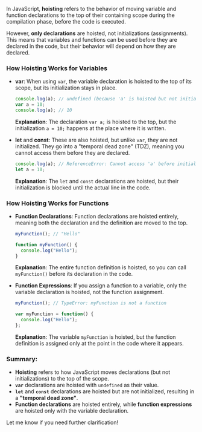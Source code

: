 In JavaScript, **hoisting** refers to the behavior of moving variable and function declarations to the top of their containing scope during the compilation phase, before the code is executed.

However, **only declarations** are hoisted, not initializations (assignments). This means that variables and functions can be used before they are declared in the code, but their behavior will depend on how they are declared.

### How Hoisting Works for Variables

- **var**: When using `var`, the variable declaration is hoisted to the top of its scope, but its initialization stays in place.
    
    ```javascript
    console.log(a); // undefined (because 'a' is hoisted but not initialized yet)
    var a = 10;
    console.log(a); // 10
    ```
    
    **Explanation**: The declaration `var a;` is hoisted to the top, but the initialization `a = 10;` happens at the place where it is written.
    
- **let** and **const**: These are also hoisted, but unlike `var`, they are not initialized. They go into a "temporal dead zone" (TDZ), meaning you cannot access them before they are declared.
    
    ```javascript
    console.log(a); // ReferenceError: Cannot access 'a' before initialization
    let a = 10;
    ```
    
    **Explanation**: The `let` and `const` declarations are hoisted, but their initialization is blocked until the actual line in the code.
    

### How Hoisting Works for Functions

- **Function Declarations**: Function declarations are hoisted entirely, meaning both the declaration and the definition are moved to the top.
    
    ```javascript
    myFunction(); // "Hello"
    
    function myFunction() {
      console.log("Hello");
    }
    ```
    
    **Explanation**: The entire function definition is hoisted, so you can call `myFunction()` before its declaration in the code.
    
- **Function Expressions**: If you assign a function to a variable, only the variable declaration is hoisted, not the function assignment.
    
    ```javascript
    myFunction(); // TypeError: myFunction is not a function
    
    var myFunction = function() {
      console.log("Hello");
    };
    ```
    
    **Explanation**: The variable `myFunction` is hoisted, but the function definition is assigned only at the point in the code where it appears.
    

### Summary:

- **Hoisting** refers to how JavaScript moves declarations (but not initializations) to the top of the scope.
- **`var`** declarations are hoisted with `undefined` as their value.
- **`let`** and **`const`** declarations are hoisted but are not initialized, resulting in a **"temporal dead zone"**.
- **Function declarations** are hoisted entirely, while **function expressions** are hoisted only with the variable declaration.

Let me know if you need further clarification!